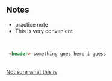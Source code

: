 ## Notes
- practice note
- This is very convenient
<br>

```html
 <header> something goes here i guess
```
<br>

<u>
  Not sure what this is
</u>